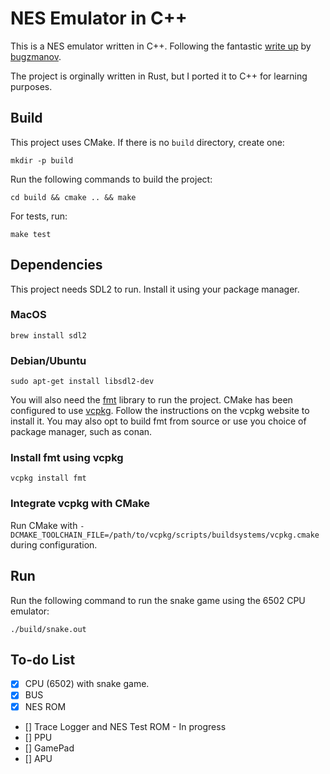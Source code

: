 # NES Emulator in C++

This is a NES emulator written in C++. Following the fantastic [write up](https://bugzmanov.github.io/nes_ebook/chapter_1.html) by [bugzmanov](https://github.com/bugzmanov/).

The project is orginally written in Rust, but I ported it to C++ for learning purposes.

## Build

This project uses CMake. If there is no `build` directory, create one:

`mkdir -p build`

Run the following commands to build the project:

`cd build && cmake .. && make`

For tests, run:

`make test`

## Dependencies

This project needs SDL2 to run. Install it using your package manager.

### MacOS

`brew install sdl2`

### Debian/Ubuntu

`sudo apt-get install libsdl2-dev`

You will also need the [fmt](https://fmt.dev/latest/index.html) library to run the project. CMake has been configured to use [vcpkg](https://vcpkg.io/en/getting-started). Follow the instructions on the vcpkg website to install it. You may also opt to build fmt from source or use you choice of package manager, such as conan. 

### Install fmt using vcpkg

`vcpkg install fmt`

### Integrate vcpkg with CMake

Run CMake with `-DCMAKE_TOOLCHAIN_FILE=/path/to/vcpkg/scripts/buildsystems/vcpkg.cmake` during configuration.

## Run

Run the following command to run the snake game using the 6502 CPU emulator:

`./build/snake.out`

## To-do List

- [x] CPU (6502) with snake game.
- [x] BUS
- [x] NES ROM
- [] Trace Logger and NES Test ROM - In progress
- [] PPU
- [] GamePad
- [] APU
